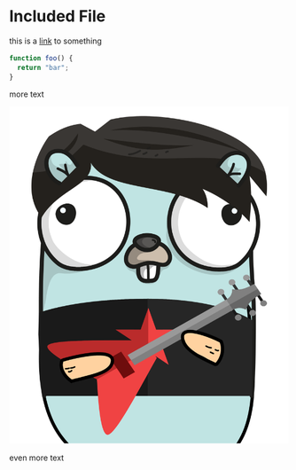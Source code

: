 # Included File

this is a [link](http://example.com) to something

```js
function foo() {
  return "bar";
}
```

<code src="src/snippets.go"></code>

more text

<img src="assets/paul.png" id="paul" />

even more text

<file src="src/snippets.go"></file>
